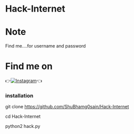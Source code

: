 # Hack-Internet

# Note
Find me....for username and password

# Find me on 
👉[![Instagram](https://img.shields.io/badge/INSTAGRAM-FOLLOW-red?style=for-the-badge&logo=instagram)](https://www.instagram.com/shubhamg_g0sain)👈

### installation

git clone https://github.com/ShuBhamg0sain/Hack-Internet

cd Hack-Internet

python2 hack.py

